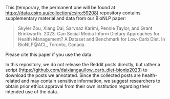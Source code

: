 This (temporary, the permanent one will be found at https://data.csiro.au/collection/csiro:59208) repository contains supplementary material and data from our BioNLP paper:

> Skyler Zou, Xiang Dai, Sarvnaz Karimi, Pennie Taylor, and Grant Brinkworth. 2023. Can Social Media Inform Dietary Approaches for Health Management? A Dataset and Benchmark for Low-Carb Diet. In BioNLP@ACL, Toronto, Canada.

Please cite this paper if you use the data.

In this repository, we do not release the Reddit posts directly, but rather a script (https://github.com/daixiangau/low_carb_diet-bionlp2023) to download the posts we annotated.
Since the collected posts are health-related and may contain sensitive information, we suggest researchers to obtain prior ethics approval from their own institution regarding their intended use of the data.
